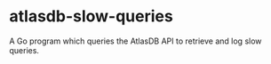 # atlasdb-slow-queries
A Go program which queries the AtlasDB API to retrieve and log slow queries.
